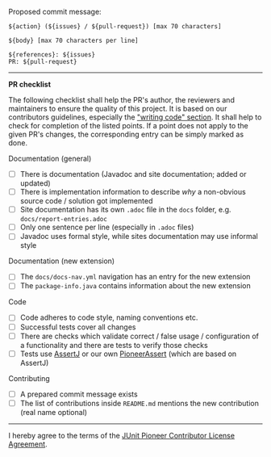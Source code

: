 Proposed commit message:

```
${action} (${issues} / ${pull-request}) [max 70 characters]

${body} [max 70 characters per line]

${references}: ${issues}
PR: ${pull-request}
```

---
**PR checklist**

The following checklist shall help the PR's author, the reviewers and maintainers to ensure the quality of this project.
It is based on our contributors guidelines, especially the ["writing code" section](https://github.com/junit-pioneer/junit-pioneer/blob/main/CONTRIBUTING.md#writing-code).
It shall help to check for completion of the listed points.
If a point does not apply to the given PR's changes, the corresponding entry can be simply marked as done. 

Documentation (general)
* [ ] There is documentation (Javadoc and site documentation; added or updated)
* [ ] There is implementation information to describe _why_ a non-obvious source code / solution got implemented
* [ ] Site documentation has its own `.adoc` file in the `docs` folder, e.g. `docs/report-entries.adoc`
* [ ] Only one sentence per line (especially in `.adoc` files)
* [ ] Javadoc uses formal style, while sites documentation may use informal style

Documentation (new extension)
* [ ] The `docs/docs-nav.yml` navigation has an entry for the new extension
* [ ] The `package-info.java` contains information about the new extension

Code
* [ ] Code adheres to code style, naming conventions etc.
* [ ] Successful tests cover all changes
* [ ] There are checks which validate correct / false usage / configuration of a functionality and there are tests to verify those checks
* [ ] Tests use [AssertJ](https://joel-costigliola.github.io/assertj/) or our own [PioneerAssert](https://github.com/junit-pioneer/junit-pioneer/blob/main/CONTRIBUTING.md#assertions) (which are based on AssertJ)

Contributing
* [ ] A prepared commit message exists
* [ ] The list of contributions inside `README.md` mentions the new contribution (real name optional) 

---

I hereby agree to the terms of the [JUnit Pioneer Contributor License Agreement](https://github.com/junit-pioneer/junit-pioneer/blob/main/CONTRIBUTING.md#junit-pioneer-contributor-license-agreement).

